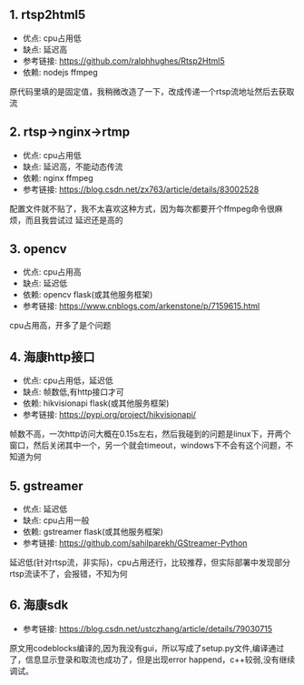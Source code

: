 ## 1. rtsp2html5
* 优点: cpu占用低
* 缺点: 延迟高
* 参考链接: <https://github.com/ralphhughes/Rtsp2Html5>
* 依赖: nodejs ffmpeg

原代码里填的是固定值，我稍微改造了一下，改成传递一个rtsp流地址然后去获取流


## 2. rtsp->nginx->rtmp
* 优点: cpu占用低
* 缺点: 延迟高，不能动态传流
* 依赖: nginx ffmpeg
* 参考链接: <https://blog.csdn.net/zx763/article/details/83002528>

 配置文件就不贴了，我不太喜欢这种方式，因为每次都要开个ffmpeg命令很麻烦，而且我尝试过 延迟还是高的 


## 3. opencv
* 优点: cpu占用高
* 缺点: 延迟低
* 依赖: opencv flask(或其他服务框架)
* 参考链接: <https://www.cnblogs.com/arkenstone/p/7159615.html>

 cpu占用高，开多了是个问题


## 4. 海康http接口
* 优点: cpu占用低，延迟低
* 缺点: 帧数低,有http接口才可
* 依赖: hikvisionapi flask(或其他服务框架)
* 参考链接: <https://pypi.org/project/hikvisionapi/>

帧数不高，一次http访问大概在0.15s左右，然后我碰到的问题是linux下，开两个窗口，然后关闭其中一个，另一个就会timeout，windows下不会有这个问题，不知道为何

## 5. gstreamer
* 优点: 延迟低
* 缺点: cpu占用一般
* 依赖: gstreamer flask(或其他服务框架)
* 参考链接: <https://github.com/sahilparekh/GStreamer-Python>

 延迟低(针对rtsp流，非实际)，cpu占用还行，比较推荐，但实际部署中发现部分rtsp流读不了，会报错，不知为何


## 6. 海康sdk
* 参考链接: <https://blog.csdn.net/ustczhang/article/details/79030715>

原文用codeblocks编译的,因为我没有gui，所以写成了setup.py文件,编译通过了，信息显示登录和取流也成功了，但是出现error happend，c++较弱,没有继续调试。
